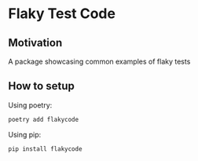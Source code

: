 # Flaky Test Code

## Motivation
A package showcasing common examples of flaky tests

## How to setup

Using poetry:

```bash
poetry add flakycode
```

Using pip:

```bash
pip install flakycode
```

